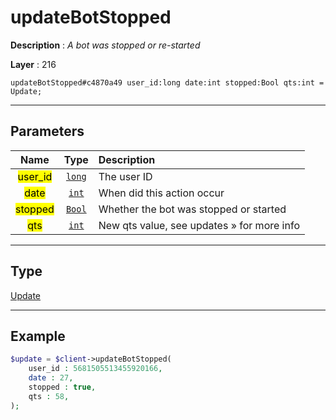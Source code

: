 # updateBotStopped

**Description** : *A bot was stopped or re\-started*

**Layer** : 216

```tl
updateBotStopped#c4870a49 user_id:long date:int stopped:Bool qts:int = Update;
```

---

## Parameters

| Name | Type | Description |
| :---: | :---: | :--- |
| <mark>user_id</mark> | [`long`](type/long) | The user ID |
| <mark>date</mark> | [`int`](type/int) | When did this action occur |
| <mark>stopped</mark> | [`Bool`](type/Bool) | Whether the bot was stopped or started |
| <mark>qts</mark> | [`int`](type/int) | New qts value, see updates » for more info |

---

## Type

[Update](type/Update)

---

## Example

```php
$update = $client->updateBotStopped(
	user_id : 5681505513455920166,
	date : 27,
	stopped : true,
	qts : 58,
);
```